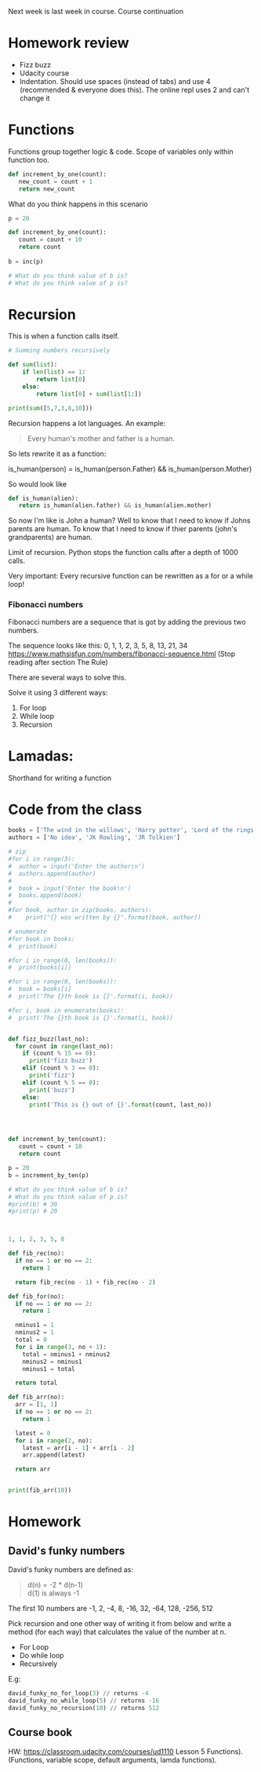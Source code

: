 Next week is last week in course. Course continuation

# Homework review
- Fizz buzz
- Udacity course
- Indentation. Should use spaces (instead of tabs) and use 4 (recommended & everyone does this). The online repl uses 2 and can't change it

# Functions

Functions group together logic & code. Scope of variables only within function too.
```python
def increment_by_one(count):
   new_count = count + 1
   return new_count
```

What do you think happens in this scenario
```python
p = 20

def increment_by_one(count):
   count = count + 10
   return count
	
b = inc(p)

# What do you think value of b is?
# What do you think value of p is?

```


# Recursion
This is when a function calls itself.

```python
# Summing numbers recursively

def sum(list):
    if len(list) == 1:
        return list[0]
    else:
        return list[0] + sum(list[1:])

print(sum([5,7,3,8,10]))

```

  
Recursion happens a lot languages. An example:
> Every human's mother and father is a human.

So lets rewrite it as a function:

is_human(person) = is_human(person.Father) && is_human(person.Mother)

So would look like
```python
def is_human(alien): 
   return is_human(alien.father) && is_human(alien.mother)
```
So now I'm like is John a human?
Well to know that I need to know if Johns parents are human. To know that I need to know if thier parents (john's grandparents) are human.

Limit of recursion. Python stops the function calls after a depth of 1000 calls.

Very important: Every recursive function can be rewritten as a for or a while loop!


### Fibonacci numbers

Fibonacci numbers are a sequence that is got by adding the previous two numbers.

The sequence looks like this: 0, 1, 1, 2, 3, 5, 8, 13, 21, 34  
https://www.mathsisfun.com/numbers/fibonacci-sequence.html (Stop reading after section The Rule)

There are several ways to solve this.

Solve it using 3 different ways:
1. For loop
2. While loop
3. Recursion

# Lamadas:
Shorthand for writing a function

# Code from the class
```python
books = ['The wind in the willows', 'Harry potter', 'Lord of the rings']
authors = ['No idea', 'JK Rowling', 'JR Tolkien']

# zip
#for i in range(3):
#  author = input('Enter the author\n')
#  authors.append(author)
#
#  book = input('Enter the book\n')
#  books.append(book)
#
#for book, author in zip(books, authors):
#    print("{} was written by {}".format(book, author))

# enumerate
#for book in books:
#  print(book)

#for i in range(0, len(books)):
#  print(books[i])

#for i in range(0, len(books)):
#  book = books[i]
#  print('The {}th book is {}'.format(i, book))

#for i, book in enumerate(books):
#  print('The {}th book is {}'.format(i, book))


def fizz_buzz(last_no):
  for count in range(last_no):
    if (count % 15 == 0):
      print('fizz buzz')
    elif (count % 3 == 0):
      print('fizz')
    elif (count % 5 == 0):
      print('buzz')
    else:
      print('This is {} out of {}'.format(count, last_no))




def increment_by_ten(count):
   count = count + 10
   return count

p = 20
b = increment_by_ten(p)

# What do you think value of b is?
# What do you think value of p is?
#print(b) # 30
#print(p) # 20



1, 1, 2, 3, 5, 8

def fib_rec(no):
  if no == 1 or no == 2:
    return 1

  return fib_rec(no - 1) + fib_rec(no - 2)

def fib_for(no):
  if no == 1 or no == 2:
    return 1

  nminus1 = 1 
  nminus2 = 1 
  total = 0
  for i in range(3, no + 1):
    total = nminus1 + nminus2
    nminus2 = nminus1
    nminus1 = total

  return total

def fib_arr(no):
  arr = [1, 1]
  if no == 1 or no == 2:
    return 1

  latest = 0
  for i in range(2, no):
    latest = arr[i - 1] + arr[i - 2]
    arr.append(latest)

  return arr


print(fib_arr(10))
```


# Homework
## David's funky numbers

David's funky numbers are defined as:
> d(n) = -2 * d(n-1)  
> d(1) is always -1

The first 10 numbers are -1, 2, -4, 8, -16, 32, -64, 128, -256, 512

Pick recursion and one other way of writing it from below and write a method (for each way) that calculates the value of the number at n.
- For Loop
- Do while loop
- Recursively

E.g:
```python
david_funky_no_for_loop(3) // returns -4
david_funky_no_while_loop(5) // returns -16
david_funky_no_recursion(10) // returns 512
```

## Course book
HW: https://classroom.udacity.com/courses/ud1110 Lesson 5 Functions). (Functions, variable scope, default arguments, lamda functions).
